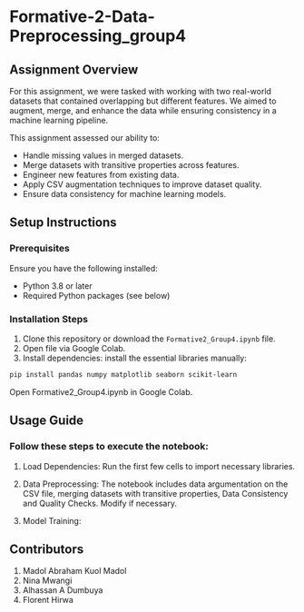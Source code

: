 # Formative-2-Data-Preprocessing_group4

## Assignment Overview

For this assignment, we were tasked with working with two real-world datasets that contained overlapping but different features. We aimed to augment, merge, and enhance the data while ensuring consistency in a machine learning pipeline.

This assignment assessed our ability to:

- Handle missing values in merged datasets.
- Merge datasets with transitive properties across features.
- Engineer new features from existing data.
- Apply CSV augmentation techniques to improve dataset quality.
- Ensure data consistency for machine learning models.
## Setup Instructions

### Prerequisites
Ensure you have the following installed:
- Python 3.8 or later
- Required Python packages (see below)

### Installation Steps
1. Clone this repository or download the `Formative2_Group4.ipynb` file.
2. Open file via Google Colab.
3. Install dependencies:
 install the essential libraries manually:
```sh
pip install pandas numpy matplotlib seaborn scikit-learn
```
Open Formative2_Group4.ipynb in Google Colab.

## Usage Guide

### Follow these steps to execute the notebook:

1. Load Dependencies: Run the first few cells to import necessary libraries.

2. Data Preprocessing: The notebook includes data argumentation on the CSV file, merging datasets with transitive properties, Data Consistency and Quality Checks. Modify if necessary.

3. Model Training: 

## Contributors
1. Madol Abraham Kuol Madol
2. Nina Mwangi
3. Alhassan A Dumbuya
4. Florent Hirwa
